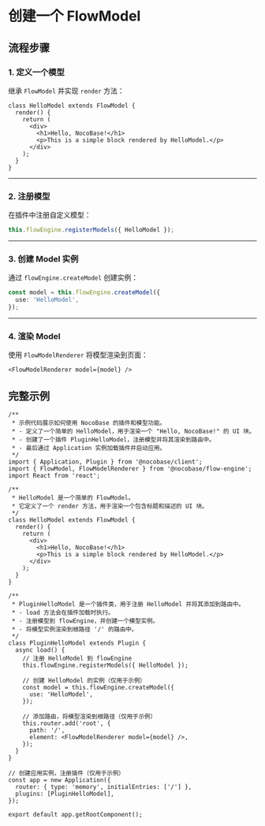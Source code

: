 # 创建一个 FlowModel

## 流程步骤

### 1. 定义一个模型

继承 `FlowModel` 并实现 `render` 方法：

```tsx | pure
class HelloModel extends FlowModel {
  render() {
    return (
      <div>
        <h1>Hello, NocoBase!</h1>
        <p>This is a simple block rendered by HelloModel.</p>
      </div>
    );
  }
}
```

---

### 2. 注册模型

在插件中注册自定义模型：

```ts
this.flowEngine.registerModels({ HelloModel });
```

---

### 3. 创建 Model 实例

通过 `flowEngine.createModel` 创建实例：

```ts
const model = this.flowEngine.createModel({
  use: 'HelloModel',
});
```

---

### 4. 渲染 Model

使用 `FlowModelRenderer` 将模型渲染到页面：

```tsx | pure
<FlowModelRenderer model={model} />
```

## 完整示例

```tsx
/**
 * 示例代码展示如何使用 NocoBase 的插件和模型功能。
 * - 定义了一个简单的 HelloModel，用于渲染一个 "Hello, NocoBase!" 的 UI 块。
 * - 创建了一个插件 PluginHelloModel，注册模型并将其渲染到路由中。
 * - 最后通过 Application 实例加载插件并启动应用。
 */
import { Application, Plugin } from '@nocobase/client';
import { FlowModel, FlowModelRenderer } from '@nocobase/flow-engine';
import React from 'react';

/**
 * HelloModel 是一个简单的 FlowModel。
 * 它定义了一个 render 方法，用于渲染一个包含标题和描述的 UI 块。
 */
class HelloModel extends FlowModel {
  render() {
    return (
      <div>
        <h1>Hello, NocoBase!</h1>
        <p>This is a simple block rendered by HelloModel.</p>
      </div>
    );
  }
}

/**
 * PluginHelloModel 是一个插件类，用于注册 HelloModel 并将其添加到路由中。
 * - load 方法会在插件加载时执行。
 * - 注册模型到 flowEngine，并创建一个模型实例。
 * - 将模型实例渲染到根路径 '/' 的路由中。
 */
class PluginHelloModel extends Plugin {
  async load() {
    // 注册 HelloModel 到 flowEngine
    this.flowEngine.registerModels({ HelloModel });

    // 创建 HelloModel 的实例（仅用于示例）
    const model = this.flowEngine.createModel({
      use: 'HelloModel',
    });

    // 添加路由，将模型渲染到根路径（仅用于示例）
    this.router.add('root', {
      path: '/',
      element: <FlowModelRenderer model={model} />,
    });
  }
}

// 创建应用实例，注册插件（仅用于示例）
const app = new Application({
  router: { type: 'memory', initialEntries: ['/'] },
  plugins: [PluginHelloModel],
});

export default app.getRootComponent();
```

